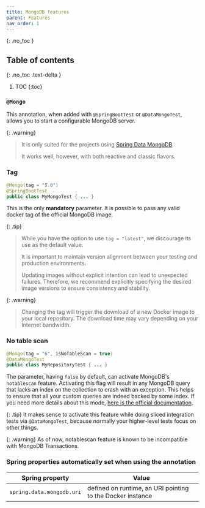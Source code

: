 ```yaml
---
title: MongoDB features
parent: Features
nav_order: 1
---
```


{: .no_toc }

## Table of contents
{: .no_toc .text-delta }

1. TOC
{:toc}

### `@Mongo`

This annotation, when added with `@SpringBootTest` or `@DataMongoTest`, allows you to start a configurable MongoDB server.

{: .warning}
> It is only suited for the projects using [Spring Data MongoDB](https://docs.spring.io/spring-data/mongodb/docs/current/reference/html/).
>
> It works well, however, with both reactive and classic flavors.

### Tag

```java
@Mongo(tag = "5.0")
@SpringBootTest
public class MyMongoTest { ... }
```

This is the only **mandatory** parameter.
It is possible to pass any valid docker tag of the official MongoDB image.

{: .tip}
> While you have the option to use `tag = "latest"`, we discourage its use as the default value.
>
> It is important to maintain version alignment between your testing and production environments.
>
> Updating images without explicit intention can lead to unexpected failures.
> Therefore, we recommend explicitly specifying the desired image versions to ensure consistency and stability.

{: .warning}
> Changing the tag will trigger the download of a new Docker image to your local repository.
> The download time may vary depending on your Internet bandwidth.

### No table scan

```java
@Mongo(tag = "6", isNoTableScan = true)
@DataMongoTest
public class MyRepositoryTest { ... }
```

The parameter, having `false` by default, can activate MongoDB's `notablescan` feature.
Activating this flag will result in any MongoDB query that lacks an index on the collection to crash with an exception.
This helps to ensure that all your custom queries are indeed backed by some index.
If you need more details about this mode, [here is the official documentation](https://www.mongodb.com/docs/manual/reference/parameters/#mongodb-parameter-param.notablescan).

{: .tip}
It makes sense to activate this feature while doing sliced integration tests via `@DataMongoTest`, because normally your higher-level tests focus on other things.

{: .warning}
As of now, notablescan feature is known to be incompatible with MongoDB Transactions.

### Spring properties automatically set when using the annotation

| Spring property           | Value                                                      |
|---------------------------|------------------------------------------------------------|
| `spring.data.mongodb.uri` | defined on runtime, an URI pointing to the Docker instance |
